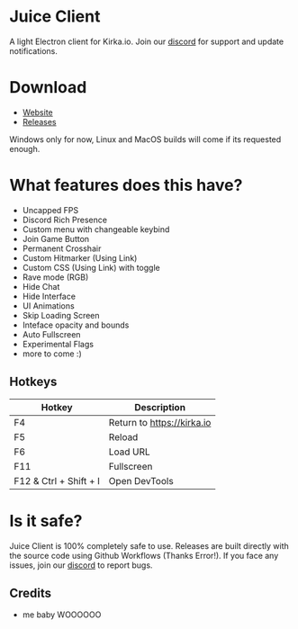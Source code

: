 # Juice Client

A light Electron client for Kirka.io. Join our [discord](https://discord.gg/FjzAAdSjng) for support and update notifications.

# Download

- [Website](https://juice.irrvlo.xyz)
- [Releases](https://github.com/irrvlo/juice-client/releases)

Windows only for now, Linux and MacOS builds will come if its requested enough.

# What features does this have?

- Uncapped FPS
- Discord Rich Presence
- Custom menu with changeable keybind
- Join Game Button
- Permanent Crosshair
- Custom Hitmarker (Using Link)
- Custom CSS (Using Link) with toggle
- Rave mode (RGB)
- Hide Chat
- Hide Interface
- UI Animations
- Skip Loading Screen
- Inteface opacity and bounds
- Auto Fullscreen
- Experimental Flags
- more to come :)

## Hotkeys
| Hotkey | Description |
| ------ | ----------- |
| F4 | Return to https://kirka.io |
| F5 | Reload |
| F6 | Load URL |
| F11 | Fullscreen |
| F12 & Ctrl + Shift + I | Open DevTools |

# Is it safe?

Juice Client is 100% completely safe to use. Releases are built directly with the source code using Github Workflows (Thanks Error!). If you face any issues, join our [discord](https://discord.gg/FjzAAdSjng) to report bugs.

## Credits

- me baby WOOOOOO
